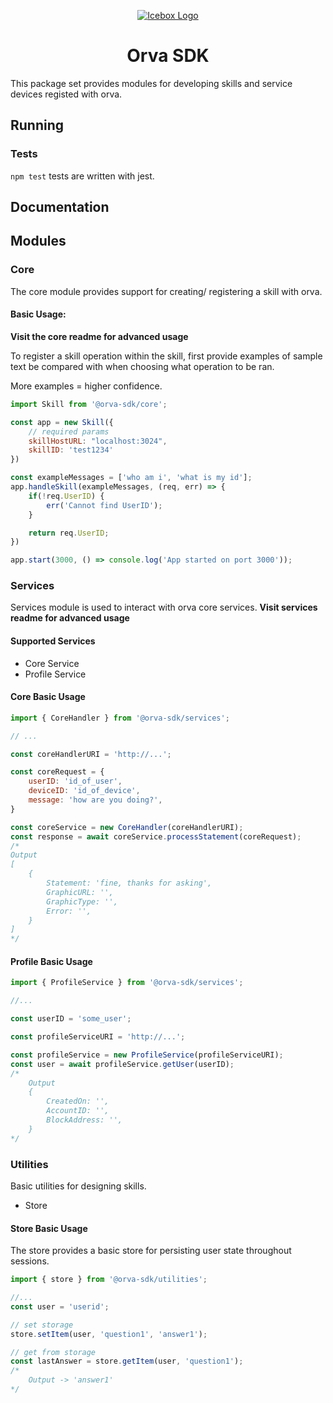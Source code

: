 <p align="center">
  <a href="" rel="noopener">
 <img src="https://avatars2.githubusercontent.com/u/53947571?s=200&v=4"  alt="Icebox Logo"></a>
</p>

<h1 align="center">Orva SDK</h1>

This package set provides modules for developing skills and service devices registed with orva.

## Running
### Tests
`npm test` tests are written with jest.

## Documentation

## Modules
### Core
The core module provides support for creating/ registering a skill with orva.

#### Basic Usage:
__Visit the core readme for advanced usage__

To register a skill operation within the skill, first provide examples of sample text be compared with when choosing what operation to be ran. 

More examples = higher confidence.

```js
import Skill from '@orva-sdk/core';

const app = new Skill({
    // required params
    skillHostURL: "localhost:3024", 
    skillID: 'test1234'
})

const exampleMessages = ['who am i', 'what is my id'];
app.handleSkill(exampleMessages, (req, err) => {
    if(!req.UserID) {
        err('Cannot find UserID');
    }

    return req.UserID;
})

app.start(3000, () => console.log('App started on port 3000'));

```

### Services
Services module is used to interact with orva core services.
__Visit services readme for advanced usage__

#### Supported Services
- Core Service
- Profile Service

#### Core Basic Usage

```js
import { CoreHandler } from '@orva-sdk/services';

// ...

const coreHandlerURI = 'http://...'; 

const coreRequest = {
    userID: 'id_of_user',
    deviceID: 'id_of_device',
    message: 'how are you doing?',
}

const coreService = new CoreHandler(coreHandlerURI);
const response = await coreService.processStatement(coreRequest);
/*
Output
[
    {
        Statement: 'fine, thanks for asking',
        GraphicURL: '',
        GraphicType: '',
        Error: '',
    }
]
*/
```
#### Profile Basic Usage
```js
import { ProfileService } from '@orva-sdk/services';

//...

const userID = 'some_user';

const profileServiceURI = 'http://...';

const profileService = new ProfileService(profileServiceURI);
const user = await profileService.getUser(userID);
/*
    Output
    {
        CreatedOn: '',
        AccountID: '',
        BlockAddress: '',
    }
*/

```

### Utilities
Basic utilities for designing skills.

- Store

#### Store Basic Usage
The store provides a basic store for persisting user state throughout sessions.

```js
import { store } from '@orva-sdk/utilities';

//...
const user = 'userid';

// set storage
store.setItem(user, 'question1', 'answer1');

// get from storage
const lastAnswer = store.getItem(user, 'question1');
/*
    Output -> 'answer1'
*/

```







